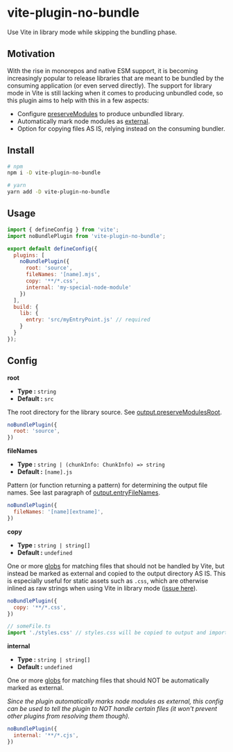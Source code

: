 # vite-plugin-no-bundle
Use Vite in library mode while skipping the bundling phase.

## Motivation
With the rise in monorepos and native ESM support, it is becoming increasingly popular to release
libraries that are meant to be bundled by the consuming application (or even served directly).
The support for library mode in Vite is still lacking when it comes to producing unbundled code,
so this plugin aims to help with this in a few aspects:

* Configure [preserveModules](https://rollupjs.org/guide/en/#outputpreservemodules) to produce unbundled library.
* Automatically mark node modules as [external](https://rollupjs.org/guide/en/#external).
* Option for copying files AS IS, relying instead on the consuming bundler.

## Install
```bash
# npm
npm i -D vite-plugin-no-bundle

# yarn
yarn add -D vite-plugin-no-bundle
```

## Usage
```js
import { defineConfig } from 'vite';
import noBundlePlugin from 'vite-plugin-no-bundle';

export default defineConfig({
  plugins: [
    noBundlePlugin({
      root: 'source',
      fileNames: '[name].mjs',
      copy: '**/*.css',
      internal: 'my-special-node-module'
    })
  ],
  build: {
    lib: {
      entry: 'src/myEntryPoint.js' // required
    }
  }
});
```

## Config

**root**

- **Type :** `string`
- **Default :** `src`

The root directory for the library source.
See [output.preserveModulesRoot](https://rollupjs.org/guide/en/#outputpreservemodulesroot).

```js
noBundlePlugin({
  root: 'source',
})
```

**fileNames**

- **Type :** `string | (chunkInfo: ChunkInfo) => string` 
- **Default :** `[name].js`

Pattern (or function returning a pattern) for determining the output file names.
See last paragraph of [output.entryFileNames](https://rollupjs.org/guide/en/#outputentryfilenames).

```js
noBundlePlugin({
  fileNames: '[name][extname]',
})
```

**copy**

- **Type :** `string | string[]` 
- **Default :** `undefined`

One or more [globs](https://github.com/micromatch/micromatch) for matching files that should not
be handled by Vite, but instead be marked as external and copied to the output directory AS IS.
This is especially useful for static assets such as `.css`, which are otherwise inlined as raw
strings when using Vite in library mode ([issue here](https://github.com/vitejs/vite/issues/4454)).

```js
noBundlePlugin({
  copy: '**/*.css',
})

// someFile.ts
import './styles.css' // styles.css will be copied to output and import remains unchanged
```

**internal**

- **Type :** `string | string[]` 
- **Default :** `undefined`

One or more [globs](https://github.com/micromatch/micromatch) for matching files that should NOT
be automatically marked as external.

_Since the plugin automatically marks node modules as external, this config can be used to tell
the plugin to NOT handle certain files (it won't prevent other plugins from resolving them though)._

```js
noBundlePlugin({
  internal: '**/*.cjs',
})
```
